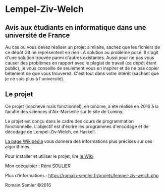# Lempel-Ziv-Welch
## Avis aux étudiants en informatique dans une université de France
Au cas où vous devez réaliser un projet similaire, sachez que les fichiers de ce dépôt Git ne représentent en rien LA solution au problème posé. Il s'agit d'une solution trouvée parmi d'autres existantes. Aussi pour ne pas vous causer des problèmes en rapport avec le plagiat de travail (ce dépôt étant public), je vous conseille de seulement vous en inspirer et de ne pas copier bêtement ce que vous trouverez. C'est tout dans votre intérêt (sachant que je ne suis plus à l'université).   
   
## Le projet

Ce projet (inachevé mais fonctionnel), en binôme, a été réalisé en 2016 à la faculté des sciences d'Aix-Marseille sur le site de Luminy.

Le projet est conçu dans le cadre des cours de programmation fonctionnelle. L'objectif est d'écrire les programmes d'encodage et de décodage de Lempel-Ziv-Welch, en Haskell.

[La page Wikipédia](https://fr.wikipedia.org/wiki/Lempel-Ziv-Welch) vous donnera des informations plus précises sur ces algorithmes.  

Pour installer et utiliser le projet, lire [le Wiki](https://github.com/Semrom/Lempel-Ziv-Welch/wiki).

Mon coéquipier : Rémi SOULIER

Plus d'informations : https://romain-semler.fr/projets/lempel-ziv-welch.php  

Romain Semler ©2016
